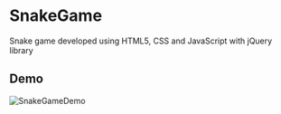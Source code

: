 # SnakeGame

Snake game developed using HTML5, CSS and JavaScript with jQuery library

## Demo

![SnakeGameDemo](https://user-images.githubusercontent.com/45317395/87360095-02138a00-c572-11ea-8951-408426d99c7a.gif)
